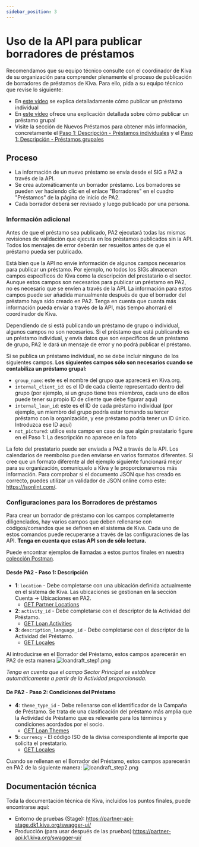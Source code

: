 ```yaml
---
sidebar_position: 3
---
```


# Uso de la API para publicar borradores de préstamos

Recomendamos que su equipo técnico consulte con el coordinador de Kiva de su organización para comprender plenamente el proceso de publicación de borradores de préstamos de Kiva. Para ello, pida a su equipo técnico que revise lo siguiente:
* En [este vídeo](https://www.youtube.com/watch?v=9gScexv-yZo&amp;t=5s) se explica detalladamente cómo publicar un préstamo individual
* En [este vídeo](https://www.youtube.com/watch?v=KvKUScWF73M&amp;t=1s) ofrece una explicación detallada sobre cómo publicar un préstamo grupal
* Visite la sección de Nuevos Préstamos para obtener más información, concretamente el [Paso 1: Descripción - Préstamos individuales](https://kivapartnerhelpcenter.zendesk.com/hc/en-us/articles/360030919632) y el [Paso 1: Descripción - Préstamos grupales](https://kivapartnerhelpcenter.zendesk.com/hc/en-us/articles/360031260191)

## Proceso

* La información de un nuevo préstamo se envía desde el SIG a PA2 a través de la API.
* Se crea automáticamente un borrador préstamo. Los borradores se pueden ver haciendo clic en el enlace "Borradores" en el cuadro "Préstamos" de la página de inicio de PA2.
* Cada borrador deberá ser revisado y luego publicado por una persona.

### Información adicional

Antes de que el préstamo sea publicado, PA2 ejecutará todas las mismas revisiones de validación que ejecuta en los préstamos publicados sin la API. Todos los mensajes de error deberán ser resueltos antes de que el préstamo pueda ser publicado.
 
Está bien que la API no envíe información de algunos campos necesarios para publicar un préstamo. Por ejemplo, no todos los SIGs almacenan campos específicos de Kiva como la descripción del prestatario o el sector. Aunque estos campos son necesarios para publicar un préstamo en PA2, no es necesario que se envíen a través de la API. La información para estos campos puede ser añadida manualmente después de que el borrador del préstamo haya sido creado en PA2. Tenga en cuenta que cuanta más información pueda enviar a través de la API, más tiempo ahorrará el coordinador de Kiva.

Dependiendo de si está publicando un préstamo de grupo o individual, algunos campos no son necesarios. Si el préstamo que está publicando es un préstamo individual, y envía datos que son específicos de un préstamo de grupo, PA2 le dará un mensaje de error y no podrá publicar el préstamo.

Si se publica un préstamo individual, no se debe incluir ninguno de los siguientes campos. **Los siguientes campos sólo son necesarios cuando se contabiliza un préstamo grupal:**

* `group_name`: este es el nombre del grupo que aparecerá en Kiva.org.
* `internal_client_id`: es el ID de cada cliente representado dentro del grupo (por ejemplo, si un grupo tiene tres miembros, cada uno de ellos puede tener su propio ID de cliente que debe figurar aquí)
* `internal_loan_id`: este es el ID de cada préstamo individual (por ejemplo, un miembro del grupo podría estar tomando su tercer préstamo con la organización, y ese préstamo podría tener un ID único. Introduzca ese ID aquí)
* `not_pictured`: utilice este campo en caso de que algún prestatario figure en el Paso 1: La descripción no aparece en la foto
 
La foto del prestatario puede ser enviada a PA2 a través de la API. Los calendarios de reembolso pueden enviarse en varios formatos diferentes. Si cree que un formato diferente al del ejemplo siguiente funcionará mejor para su organización, comuníquelo a Kiva y le proporcionaremos más información. Para comprobar si el documento JSON que has creado es correcto, puedes utilizar un validador de JSON online como este: https://jsonlint.com/.

### Configuraciones para los Borradores de préstamos

Para crear un borrador de préstamo con los campos completamente diligenciados, hay varios campos que deben rellenarse con códigos/comandos que se definen en el sistema de Kiva. Cada uno de estos comandos puede recuperarse a través de las configuraciones de las API. **Tenga en cuenta que estas API son de sólo lectura.**

Puede encontrar ejemplos de llamadas a estos puntos finales en nuestra [colección Postman](https://github.com/kiva/fps-sdk/tree/main/samples/postman).

#### Desde PA2 - Paso 1: Descripción
* **1**: `location` - Debe completarse con una ubicación definida actualmente en el sistema de Kiva. Las ubicaciones se gestionan en la sección Cuenta -> Ubicaciones en PA2.
    * [GET Partner Locations](https://partner-api.k1.kiva.org/swagger-ui/#/partner-configurations/locationConfigsRouteUsingGET)
* **2**: `activity_id` - Debe completarse con el descriptor de la Actividad del Préstamo.
    * [GET Loan Activities](https://partner-api.k1.kiva.org/swagger-ui/#/partner-configurations/activityConfigsRouteUsingGET)
* **3**: `description_language_id` - Debe completarse con el descriptor de la Actividad del Préstamo. 
    * [GET Locales](https://partner-api.k1.kiva.org/swagger-ui/#/partner-configurations/localeConfigsRouteUsingGET)

Al introducirse en el Borrador del Préstamo, estos campos aparecerán en PA2 de esta manera
![loandraft_step1.png](@site/static/img/pa2/loandraft_step1.png)

*Tenga en cuenta que el campo Sector Principal se establece automáticamente a partir de la Actividad proporcionada.*

#### De PA2 - Paso 2: Condiciones del Préstamo
* **4**: `theme_type_id` - Debe rellenarse con el identificador de la Campaña de Préstamo. Se trata de una clasificación del préstamo más amplia que la Actividad de Préstamo que es relevante para los términos y condiciones acordados por el socio.
    * [GET Loan Themes](https://partner-api.k1.kiva.org/swagger-ui/#/partner-configurations/themeConfigsRouteUsingGET)
* **5**: `currency` - El código ISO de la divisa correspondiente al importe que solicita el prestatario.
    * [GET Locales](https://partner-api.k1.kiva.org/swagger-ui/#/partner-configurations/localeConfigsRouteUsingGET)

Cuando se rellenan en el Borrador del Préstamo, estos campos aparecerán en PA2 de la siguiente manera:
![loandraft_step2.png](@site/static/img/pa2/loandraft_step2.png)

## Documentación técnica
Toda la documentación técnica de Kiva, incluidos los puntos finales, puede encontrarse aquí:
* Entorno de pruebas (Stage): https://partner-api-stage.dk1.kiva.org/swagger-ui/
* Producción (para usar después de las pruebas):https://partner-api.k1.kiva.org/swagger-ui/
